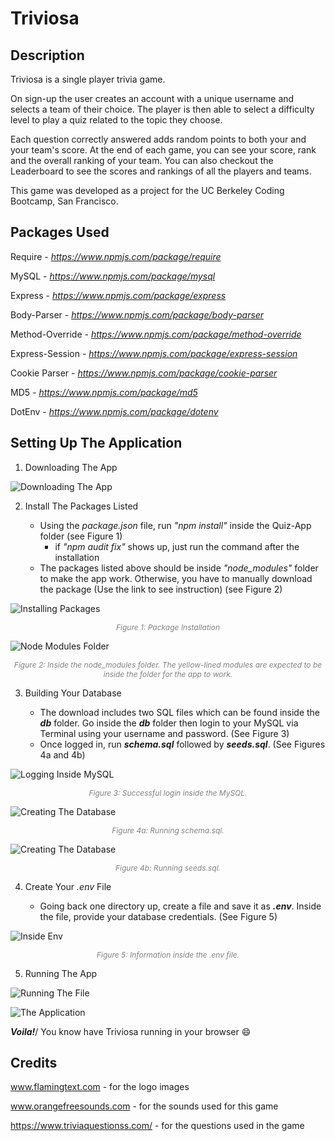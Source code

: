 # Triviosa

## Description

<p>Triviosa is a single player trivia game.</p>

<p>On sign-up the user creates an account with a unique username and selects a team of their choice. The player is then able to select a difficulty level to play a quiz related to the topic they choose.</p>

<p>Each question correctly answered adds random points to both your and your team's score. At the end of each game, you can see your score, rank and the overall ranking of your team. You can also checkout the Leaderboard to see the scores and rankings of all the players and teams.</p>

<p>This game was developed as a project for the UC Berkeley Coding Bootcamp, San Francisco.</p>

## Packages Used

Require - _https://www.npmjs.com/package/require_

MySQL - _https://www.npmjs.com/package/mysql_

Express - _https://www.npmjs.com/package/express_

Body-Parser - _https://www.npmjs.com/package/body-parser_

Method-Override - _https://www.npmjs.com/package/method-override_

Express-Session - _https://www.npmjs.com/package/express-session_

Cookie Parser - _https://www.npmjs.com/package/cookie-parser_

MD5 - _https://www.npmjs.com/package/md5_

DotEnv - _https://www.npmjs.com/package/dotenv_

## Setting Up The Application

1. Downloading The App

![Downloading The App](public/assets/screenshots/download.png)

2. Install The Packages Listed 

	- Using the _package.json_ file, run _"npm install"_ inside the Quiz-App folder (see Figure 1)
		- if _"npm audit fix"_ shows up, just run the command after the installation 	
	- The packages listed above should be inside _"node\_modules"_ folder to make the app work. Otherwise, you have to manually download the package (Use the link to see instruction) (see Figure 2)

![Installing Packages](public/assets/screenshots/packages.png)
<p align="center" style="color:gray;font-size:12px;"><i>Figure 1: Package Installation</i></p>

![Node Modules Folder](public/assets/screenshots/modules.png)
<p align="center" style="color:gray;font-size:12px"><i>Figure 2: Inside the node_modules folder. The yellow-lined modules are expected to be inside the folder for the app to work.</i></p>

3. Building Your Database

	- The download includes two SQL files which can be found inside the **_db_** folder. Go inside the **_db_** folder then login to your MySQL via Terminal using your username and password. (See Figure 3)
	- Once logged in, run **_schema.sql_** followed by **_seeds.sql_**. (See Figures 4a and 4b)

![Logging Inside MySQL](public/assets/screenshots/sqlLogin.png)
<p align="center" style="color:gray;font-size:12px;"><i>Figure 3: Successful login inside the MySQL.</i></p>

![Creating The Database](public/assets/screenshots/schema.png)
<p align="center" style="color:gray;font-size:12px;"><i>Figure 4a: Running schema.sql.</i></p>

![Creating The Database](public/assets/screenshots/seeds.png)
<p align="center" style="color:gray;font-size:12px;"><i>Figure 4b: Running seeds.sql.</i></p>

4. Create Your _.env_ File

	- Going back one directory up, create a file and save it as **_.env_**. Inside the file, provide your database credentials. (See Figure 5)

![Inside Env](public/assets/screenshots/envFile.png)
<p align="center" style="color:gray;font-size:12px;"><i>Figure 5: Information inside the .env file.</i></p>

5. Running The App

![Running The File](public/assets/screenshots/nodemon.png)

![The Application](public/assets/screenshots/triviosa.png)

**_Voila!_**/ You know have Triviosa running in your browser :smile:

## Credits

www.flamingtext.com - for the logo images

www.orangefreesounds.com - for the sounds used for this game

https://www.triviaquestionss.com/ - for the questions used in the game
